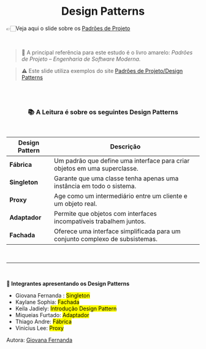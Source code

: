 <div align="center">
 <h1>Design Patterns</h1>
</div>

👉🏻Veja aqui o slide sobre os [Padrões de Projeto](https://drive.google.com/file/d/14crVM1wcNFTdcWuJvlScdjcvJF5tk8fg/view?usp=sharing)<br>

<br>

> 📒 A principal referência para este estudo é o livro amarelo: *Padrões de Projeto – Engenharia de Software Moderna.*<br>

> ⚠ Este slide utiliza exemplos do site [Padrôes de Projeto/Design Patterns](https://refactoring.guru/pt-br/design-patterns)<br>

<br>

<br>

<div align="center">
 <h3>📚 A Leitura é sobre os seguintes Design Patterns</h3>
</div><br>

<div align="center">
  
| **Design Pattern** | **Descrição** |
|--------------------|----------------|
| **Fábrica**       | Um padrão que define uma interface para criar objetos em uma superclasse. |
| **Singleton**     | Garante que uma classe tenha apenas uma instância em todo o sistema. |
| **Proxy**         | Age como um intermediário entre um cliente e um objeto real. |
| **Adaptador**     | Permite que objetos com interfaces incompatíveis trabalhem juntos. |
| **Fachada**       | Oferece uma interface simplificada para um conjunto complexo de subsistemas. |

</div>

<br>

---

<br>

**📝 Integrantes apresentando os Design Patterns** <br>
* Giovana Fernanda : <mark>Singleton</mark><br>
* Kaylane Sophia: <mark>Fachada</mark><br>
* Keila Jadiely: <mark>Introdução Design Pattern</mark>  <br>
* Miqueias Furtado: <mark>Adaptador</mark>  <br>
* Thiago Andre: <mark>Fábrica</mark> <br>
* Vinicius Lee: <mark>Proxy </mark> <br>

Autora: [Giovana Fernanda](https://github.com/GiovanaMerces)
